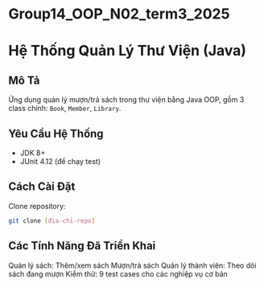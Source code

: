 # Group14_OOP_N02_term3_2025
# Hệ Thống Quản Lý Thư Viện (Java)

## Mô Tả
Ứng dụng quản lý mượn/trả sách trong thư viện bằng Java OOP, gồm 3 class chính: `Book`, `Member`, `Library`.

## Yêu Cầu Hệ Thống
- JDK 8+
- JUnit 4.12 (để chạy test)

## Cách Cài Đặt
Clone repository:
```bash
git clone [địa-chỉ-repo]
```
## Các Tính Năng Đã Triển Khai
Quản lý sách:
Thêm/xem sách
Mượn/trả sách
Quản lý thành viên:
Theo dõi sách đang mượn
Kiểm thử:
9 test cases cho các nghiệp vụ cơ bản